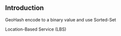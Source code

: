 ## Introduction

GeoHash encode to a binary value and use Sorted-Set





Location-Based Service (LBS)


